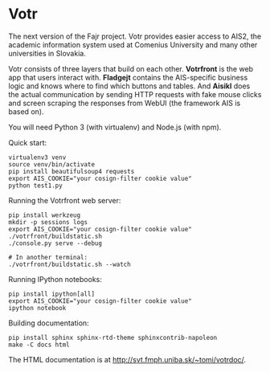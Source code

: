 
Votr
====

The next version of the Fajr project. Votr provides easier access to AIS2,
the academic information system used at Comenius University and many other
universities in Slovakia.

Votr consists of three layers that build on each other. **Votrfront** is the web
app that users interact with. **Fladgejt** contains the AIS-specific business
logic and knows where to find which buttons and tables. And **Aisikl** does the
actual communication by sending HTTP requests with fake mouse clicks and screen
scraping the responses from WebUI (the framework AIS is based on).

You will need Python 3 (with virtualenv) and Node.js (with npm).

Quick start:

    virtualenv3 venv
    source venv/bin/activate
    pip install beautifulsoup4 requests
    export AIS_COOKIE="your cosign-filter cookie value"
    python test1.py

Running the Votrfront web server:

    pip install werkzeug
    mkdir -p sessions logs
    export AIS_COOKIE="your cosign-filter cookie value"
    ./votrfront/buildstatic.sh
    ./console.py serve --debug

    # In another terminal:
    ./votrfront/buildstatic.sh --watch

Running IPython notebooks:

    pip install ipython[all]
    export AIS_COOKIE="your cosign-filter cookie value"
    ipython notebook

Building documentation:

    pip install sphinx sphinx-rtd-theme sphinxcontrib-napoleon
    make -C docs html

The HTML documentation is at <http://svt.fmph.uniba.sk/~tomi/votrdoc/>.
